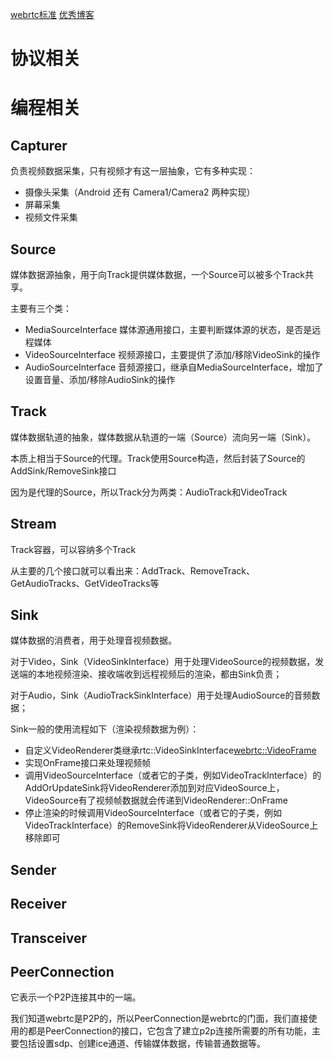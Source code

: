 [webrtc标准](http://w3c.github.io/webrtc-pc/)
[优秀博客](https://blog.piasy.com/2018/05/24/WebRTC-Video-Native-Journey/index.html)

# 协议相关

# 编程相关

## Capturer
负责视频数据采集，只有视频才有这一层抽象，它有多种实现：
- 摄像头采集（Android 还有 Camera1/Camera2 两种实现）
- 屏幕采集
- 视频文件采集

## Source
媒体数据源抽象，用于向Track提供媒体数据，一个Source可以被多个Track共享。

主要有三个类：
- MediaSourceInterface 媒体源通用接口，主要判断媒体源的状态，是否是远程媒体
- VideoSourceInterface 视频源接口，主要提供了添加/移除VideoSink的操作
- AudioSourceInterface 音频源接口，继承自MediaSourceInterface，增加了设置音量、添加/移除AudioSink的操作

## Track
媒体数据轨道的抽象，媒体数据从轨道的一端（Source）流向另一端（Sink）。

本质上相当于Source的代理。Track使用Source构造，然后封装了Source的AddSink/RemoveSink接口

因为是代理的Source，所以Track分为两类：AudioTrack和VideoTrack

## Stream
Track容器，可以容纳多个Track

从主要的几个接口就可以看出来：AddTrack、RemoveTrack、GetAudioTracks、GetVideoTracks等

## Sink
媒体数据的消费者，用于处理音视频数据。

对于Video，Sink（VideoSinkInterface）用于处理VideoSource的视频数据，发送端的本地视频渲染、接收端收到远程视频后的渲染，都由Sink负责；

对于Audio，Sink（AudioTrackSinkInterface）用于处理AudioSource的音频数据；

Sink一般的使用流程如下（渲染视频数据为例）：
- 自定义VideoRenderer类继承rtc::VideoSinkInterface<webrtc::VideoFrame>
- 实现OnFrame接口来处理视频帧
- 调用VideoSourceInterface（或者它的子类，例如VideoTrackInterface）的AddOrUpdateSink将VideoRenderer添加到对应VideoSource上，VideoSource有了视频帧数据就会传递到VideoRenderer::OnFrame
- 停止渲染的时候调用VideoSourceInterface（或者它的子类，例如VideoTrackInterface）的RemoveSink将VideoRenderer从VideoSource上移除即可

## Sender 

## Receiver 

## Transceiver

## PeerConnection
它表示一个P2P连接其中的一端。

我们知道webrtc是P2P的，所以PeerConnection是webrtc的门面，我们直接使用的都是PeerConnection的接口，它包含了建立p2p连接所需要的所有功能，主要包括设置sdp、创建ice通道、传输媒体数据，传输普通数据等。

